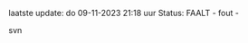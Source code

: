 laatste update: 
do 09-11-2023 21:18   uur 
Status: FAALT - fout - 
<div class="service R">svn</div>